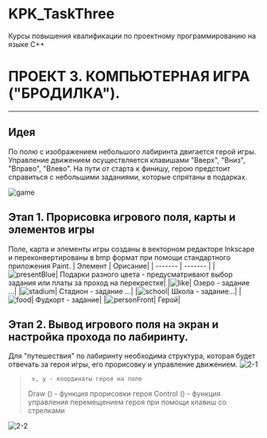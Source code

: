 # KPK_TaskThree
Курсы повышения квалификации  по проектному программированию на языке С++

#  ПРОЕКТ 3.  КОМПЬЮТЕРНАЯ ИГРА ("БРОДИЛКА").
--------------------------------------------------------------------------
## Идея
По полю с изображением небольшого лабиринта двигается герой игры. Управление движением осуществляется клавишами "Вверх", "Вниз", "Вправо", "Влево". 
На пути от старта к финишу, герою предстоит справиться с небольшими заданиями, которые спрятаны в подарках.

![game](https://user-images.githubusercontent.com/80356955/123539471-fef5b780-d74a-11eb-84c2-22f81ba280c5.png)

## Этап 1. Прорисовка игрового поля, карты и элементов игры
Поле, карта и элементы игры созданы в векторном редакторе Inkscape и переконвертированы в bmp формат при помощи стандартного приложения Paint. 
| Элемент | Орисание|
| ------- | ------- |
|![presentBlue](https://user-images.githubusercontent.com/80356955/123540422-f358bf80-d74f-11eb-9147-7b05b3e7c181.png)| Подарки разного цвета - предусматривают выбор задания или платы за проход на перекрестке| 
|![like](https://user-images.githubusercontent.com/80356955/123540420-f2c02900-d74f-11eb-872f-728e20692fb2.png)| Озеро - задание ...|
|![stadium](https://user-images.githubusercontent.com/80356955/123540418-f2279280-d74f-11eb-9018-9d37c2cade70.png)| Стадион - задание ...|
|![school](https://user-images.githubusercontent.com/80356955/123540417-f18efc00-d74f-11eb-8f31-f309cdda61b9.png)| Школа - задание...|
|![food](https://user-images.githubusercontent.com/80356955/123540419-f2c02900-d74f-11eb-8195-0f772648c667.png)| Фудкорт - задание|
|![personFront](https://user-images.githubusercontent.com/80356955/123540421-f2c02900-d74f-11eb-8792-59a4f5f55198.png)| Герой|

## Этап 2. Вывод игрового поля на экран и настройка прохода по лабиринту.
Для "путешествия" по лабиринту необходима структура, которая будет отвечать за героя игры, его прорисовку и управление движением.
![2-1](https://user-images.githubusercontent.com/80356955/123540935-97436a80-d752-11eb-9a33-f138df5fc892.png)

>      x, y - координаты героя на поле
>   Draw () - функция прорисовки героя
>Control () - функция управления перемещением героя при помощи клавиш со стрелками

![2-2](https://user-images.githubusercontent.com/80356955/123541258-a0353b80-d754-11eb-99cd-6807f0e178b7.png)





